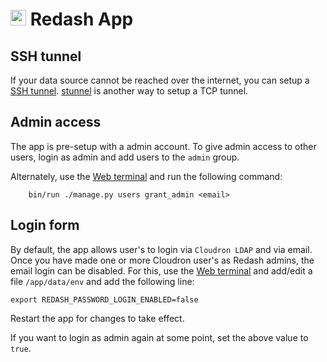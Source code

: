 # <img src="/img/redash-logo.png" width="25px"> Redash App

## SSH tunnel

If your data source cannot be reached over the internet, you can setup
a [SSH tunnel](https://discuss.redash.io/t/connect-to-mysql-postgres-over-ssh-tunnel/57).
[stunnel](https://www.stunnel.org/index.html) is another way to setup
a TCP tunnel.

## Admin access

The app is pre-setup with a admin account. To give admin access to other
users, login as admin and add users to the `admin` group.

Alternately, use the [Web terminal](/documentation/apps/#web-terminal) and
run the following command:

```
    bin/run ./manage.py users grant_admin <email>
```

## Login form

By default, the app allows user's to login via `Cloudron LDAP` and via
email. Once you have made one or more Cloudron user's as Redash admins,
the email login can be disabled. For this, use the [Web terminal](/documentation/apps/#web-terminal)
and add/edit a file `/app/data/env` and add the following line:

    export REDASH_PASSWORD_LOGIN_ENABLED=false

Restart the app for changes to take effect.

If you want to login as admin again at some point, set the above value
to `true`.

